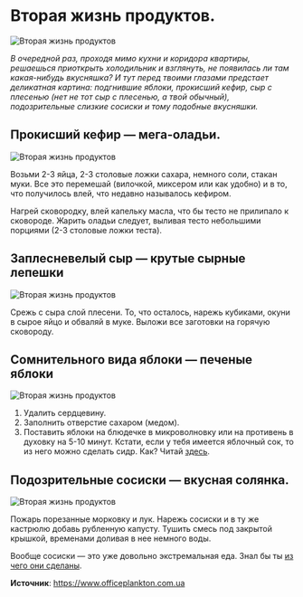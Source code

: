 # Вторая жизнь продуктов.

![Вторая жизнь продуктов](/images/Kulinar/Sovet/prosrochka_01.jpg 'Вторая жизнь продуктов')

_В очередной раз, проходя мимо кухни и коридора квартиры, решаешься приоткрыть холодильник и взглянуть, не появилась ли там какая-нибудь вкусняшка? И тут перед твоими глазами предстает деликатная картина: подгнившие яблоки, прокисший кефир, сыр с плесенью (нет не тот сыр с плесенью, а твой обычный), подозрительные слизкие сосиски и тому подобные вкусняшки._

## Прокисший кефир — мега-оладьи.

![Вторая жизнь продуктов](/images/Kulinar/Sovet/prosrochka_02.jpg 'Вторая жизнь продуктов')

Возьми 2-3 яйца, 2-3 столовые ложки сахара, немного соли, стакан муки. Все это перемешай (вилочкой, миксером или как удобно) и в то, что получилось влей, что недавно называлось кефиром.

Нагрей сковородку, влей капельку масла, что бы тесто не прилипало к сковороде. Жарить оладьи следует, выливая тесто небольшими порциями (2-3 столовые ложки теста).

## Заплесневелый сыр — крутые сырные лепешки

![Вторая жизнь продуктов](/images/Kulinar/Sovet/prosrochka_03.jpg 'Вторая жизнь продуктов')

Срежь с сыра слой плесени. То, что осталось, нарежь кубиками, окуни в сырое яйцо и обваляй в муке. Выложи все заготовки на горячую сковороду.

## Сомнительного вида яблоки — печеные яблоки

![Вторая жизнь продуктов](/images/Kulinar/Sovet/prosrochka_04.jpg 'Вторая жизнь продуктов')

1. Удалить сердцевину.
2. Заполнить отверстие сахаром (медом).
3. Поставить яблоки на блюдечке в микроволновку или на противень в духовку на 5-10 минут. Кстати, если у тебя имеется яблочный сок, то из него можно сделать сидр. Как? Читай [здесь](#).

## Подозрительные сосиски — вкусная солянка.

![Вторая жизнь продуктов](/images/Kulinar/Sovet/prosrochka_05.jpg 'Вторая жизнь продуктов')

Пожарь порезанные морковку и лук. Нарежь сосиски и в ту же кастрюлю добавь рубленную капусту. Тушить смесь под закрытой крышкой, временами доливая в нее немного воды.

Вообще сосиски — это уже довольно экстремальная еда. Знал бы ты [из чего они сделаны](#).

**Источник**: https://www.officeplankton.com.ua
